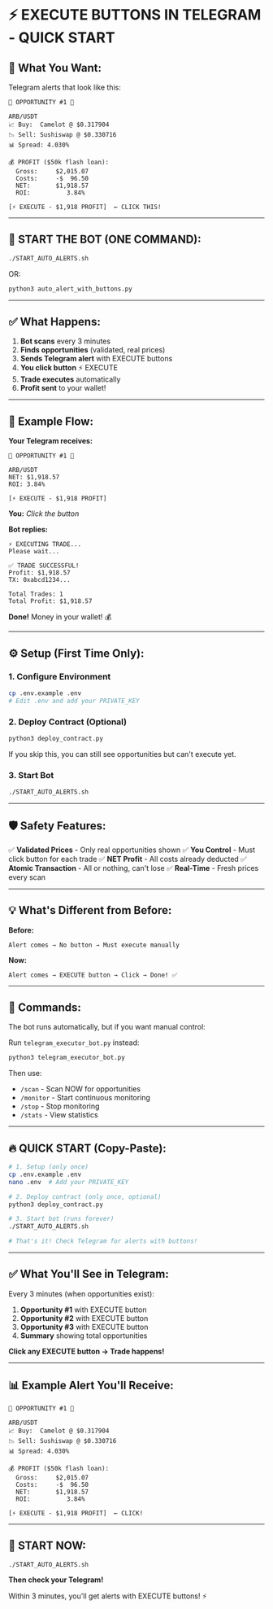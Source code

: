 # ⚡ EXECUTE BUTTONS IN TELEGRAM - QUICK START

## 🎯 What You Want:

Telegram alerts that look like this:

```
🚨 OPPORTUNITY #1 🚨

ARB/USDT
📈 Buy:  Camelot @ $0.317904
📉 Sell: Sushiswap @ $0.330716
📊 Spread: 4.030%

💰 PROFIT ($50k flash loan):
  Gross:     $2,015.07
  Costs:     -$  96.50
  NET:       $1,918.57
  ROI:          3.84%

[⚡ EXECUTE - $1,918 PROFIT]  ← CLICK THIS!
```

---

## 🚀 START THE BOT (ONE COMMAND):

```bash
./START_AUTO_ALERTS.sh
```

OR:

```bash
python3 auto_alert_with_buttons.py
```

---

## ✅ What Happens:

1. **Bot scans** every 3 minutes
2. **Finds opportunities** (validated, real prices)
3. **Sends Telegram alert** with EXECUTE buttons
4. **You click button** ⚡ EXECUTE
5. **Trade executes** automatically
6. **Profit sent** to your wallet!

---

## 📱 Example Flow:

**Your Telegram receives:**
```
🚨 OPPORTUNITY #1 🚨

ARB/USDT
NET: $1,918.57
ROI: 3.84%

[⚡ EXECUTE - $1,918 PROFIT]
```

**You:** *Click the button*

**Bot replies:**
```
⚡ EXECUTING TRADE...
Please wait...

✅ TRADE SUCCESSFUL!
Profit: $1,918.57
TX: 0xabcd1234...

Total Trades: 1
Total Profit: $1,918.57
```

**Done!** Money in your wallet! 💰

---

## ⚙️ Setup (First Time Only):

### 1. Configure Environment
```bash
cp .env.example .env
# Edit .env and add your PRIVATE_KEY
```

### 2. Deploy Contract (Optional)
```bash
python3 deploy_contract.py
```

If you skip this, you can still see opportunities but can't execute yet.

### 3. Start Bot
```bash
./START_AUTO_ALERTS.sh
```

---

## 🛡️ Safety Features:

✅ **Validated Prices** - Only real opportunities shown
✅ **You Control** - Must click button for each trade
✅ **NET Profit** - All costs already deducted
✅ **Atomic Transaction** - All or nothing, can't lose
✅ **Real-Time** - Fresh prices every scan

---

## 💡 What's Different from Before:

**Before:**
```
Alert comes → No button → Must execute manually
```

**Now:**
```
Alert comes → EXECUTE button → Click → Done! ✅
```

---

## 🎯 Commands:

The bot runs automatically, but if you want manual control:

Run `telegram_executor_bot.py` instead:
```bash
python3 telegram_executor_bot.py
```

Then use:
- `/scan` - Scan NOW for opportunities
- `/monitor` - Start continuous monitoring
- `/stop` - Stop monitoring
- `/stats` - View statistics

---

## 🔥 QUICK START (Copy-Paste):

```bash
# 1. Setup (only once)
cp .env.example .env
nano .env  # Add your PRIVATE_KEY

# 2. Deploy contract (only once, optional)
python3 deploy_contract.py

# 3. Start bot (runs forever)
./START_AUTO_ALERTS.sh

# That's it! Check Telegram for alerts with buttons!
```

---

## ✅ What You'll See in Telegram:

Every 3 minutes (when opportunities exist):

1. **Opportunity #1** with EXECUTE button
2. **Opportunity #2** with EXECUTE button
3. **Opportunity #3** with EXECUTE button
4. **Summary** showing total opportunities

**Click any EXECUTE button → Trade happens!**

---

## 📊 Example Alert You'll Receive:

```
🚨 OPPORTUNITY #1 🚨

ARB/USDT
📈 Buy:  Camelot @ $0.317904
📉 Sell: Sushiswap @ $0.330716
📊 Spread: 4.030%

💰 PROFIT ($50k flash loan):
  Gross:     $2,015.07
  Costs:     -$  96.50
  NET:       $1,918.57
  ROI:          3.84%

[⚡ EXECUTE - $1,918 PROFIT]  ← CLICK!
```

---

## 🚀 START NOW:

```bash
./START_AUTO_ALERTS.sh
```

**Then check your Telegram!**

Within 3 minutes, you'll get alerts with EXECUTE buttons! ⚡
